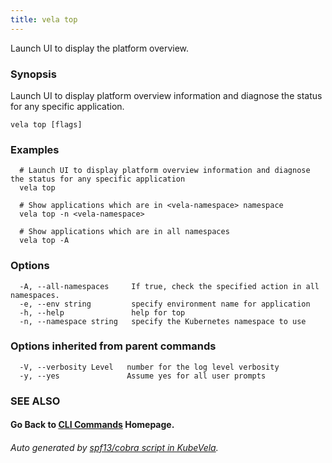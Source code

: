 ```yaml
---
title: vela top
---
```


Launch UI to display the platform overview.

### Synopsis

Launch UI to display platform overview information and diagnose the status for any specific application.

```
vela top [flags]
```

### Examples

```
  # Launch UI to display platform overview information and diagnose the status for any specific application
  vela top
  
  # Show applications which are in <vela-namespace> namespace
  vela top -n <vela-namespace>
  
  # Show applications which are in all namespaces
  vela top -A

```

### Options

```
  -A, --all-namespaces     If true, check the specified action in all namespaces.
  -e, --env string         specify environment name for application
  -h, --help               help for top
  -n, --namespace string   specify the Kubernetes namespace to use
```

### Options inherited from parent commands

```
  -V, --verbosity Level   number for the log level verbosity
  -y, --yes               Assume yes for all user prompts
```

### SEE ALSO



#### Go Back to [CLI Commands](vela.md) Homepage.


###### Auto generated by [spf13/cobra script in KubeVela](https://github.com/kubevela/kubevela/tree/master/hack/docgen).
